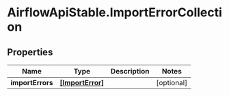 # AirflowApiStable.ImportErrorCollection

## Properties

Name | Type | Description | Notes
------------ | ------------- | ------------- | -------------
**importErrors** | [**[ImportError]**](ImportError.md) |  | [optional] 


